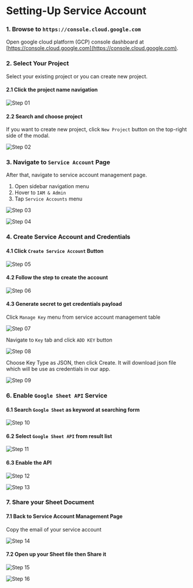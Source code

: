 # Setting-Up Service Account
### 1. Browse to `https://console.cloud.google.com`
Open google cloud platform (GCP) console dashboard at [https://console.cloud.google.com](https://console.cloud.google.com).

### 2. Select Your Project
Select your existing project or you can create new project.

#### 2.1 Click the project name navigation

![Step 01](img/step-01.png)

#### 2.2 Search and choose project
If you want to create new project, click `New Project` button on the top-right side of the modal.

![Step 02](img/step-02.png)

### 3. Navigate to `Service Account` Page
After that, navigate to service account management page.
1. Open sidebar navigation menu
2. Hover to `IAM & Admin`
3. Tap `Service Accounts` menu

![Step 03](img/step-03.png)

![Step 04](img/step-04.png)

### 4. Create Service Account and Credentials

#### 4.1 Click `Create Service Account` Button
![Step 05](img/step-05.png)

#### 4.2 Follow the step to create the account

![Step 06](img/step-06.png)

#### 4.3 Generate secret to get credentials payload

Click `Manage Key` menu from service account management table

![Step 07](img/step-07.png)

Navigate to `Key` tab and click `ADD KEY` button

![Step 08](img/step-08.png)

Choose Key Type as JSON, then click Create. It will download json file which will be use as credentials in our app.

![Step 09](img/step-09.png)


### 6. Enable `Google Sheet API` Service

#### 6.1 Search `Google Sheet` as keyword at searching form

![Step 10](img/step-10.png)

#### 6.2 Select `Google Sheet API` from result list

![Step 11](img/step-11.png)

#### 6.3 Enable the API

![Step 12](img/step-12.png)

![Step 13](img/step-13.png)

### 7. Share your Sheet Document

#### 7.1 Back to Service Account Management Page

Copy the email of your service account

![Step 14](img/step-14.png)

#### 7.2 Open up your Sheet file then Share it

![Step 15](img/step-15.png)

![Step 16](img/step-16.png)